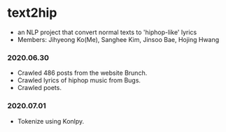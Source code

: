 # text2hip
* an NLP project that convert normal texts to 'hiphop-like' lyrics
* Members: Jihyeong Ko(Me), Sanghee Kim, Jinsoo Bae, Hojing Hwang

### 2020.06.30
- Crawled 486 posts from the website Brunch.
- Crawled lyrics of hiphop music from Bugs.
- Crawled poets.

### 2020.07.01
- Tokenize using Konlpy.
